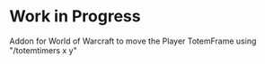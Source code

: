 <h1>Work in Progress</h1>

Addon for World of Warcraft to move the Player TotemFrame using "/totemtimers x y"